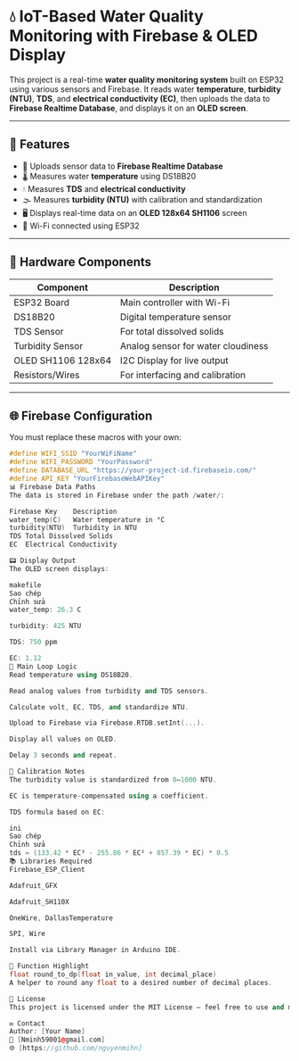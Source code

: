 # 💧 IoT-Based Water Quality Monitoring with Firebase & OLED Display

This project is a real-time **water quality monitoring system** built on ESP32 using various sensors and Firebase. It reads water **temperature**, **turbidity (NTU)**, **TDS**, and **electrical conductivity (EC)**, then uploads the data to **Firebase Realtime Database**, and displays it on an **OLED screen**.

---

## 🔧 Features

- 📡 Uploads sensor data to **Firebase Realtime Database**
- 🌡️ Measures water **temperature** using DS18B20
- 💧 Measures **TDS** and **electrical conductivity**
- 🌫️ Measures **turbidity (NTU)** with calibration and standardization
- 🖥️ Displays real-time data on an **OLED 128x64 SH1106** screen
- 📶 Wi-Fi connected using ESP32

---

## 🧰 Hardware Components

| Component              | Description                          |
|------------------------|--------------------------------------|
| ESP32 Board            | Main controller with Wi-Fi           |
| DS18B20                | Digital temperature sensor           |
| TDS Sensor             | For total dissolved solids           |
| Turbidity Sensor       | Analog sensor for water cloudiness   |
| OLED SH1106 128x64     | I2C Display for live output          |
| Resistors/Wires        | For interfacing and calibration      |

---

## 🌐 Firebase Configuration

You must replace these macros with your own:

```cpp
#define WIFI_SSID "YourWiFiName"
#define WIFI_PASSWORD "YourPassword"
#define DATABASE_URL "https://your-project-id.firebaseio.com/"
#define API_KEY "YourFirebaseWebAPIKey"
📊 Firebase Data Paths
The data is stored in Firebase under the path /water/:

Firebase Key	Description
water_temp(C)	Water temperature in °C
turbidity(NTU)	Turbidity in NTU
TDS	Total Dissolved Solids
EC	Electrical Conductivity

📟 Display Output
The OLED screen displays:

makefile
Sao chép
Chỉnh sửa
water_temp: 26.3 C

turbidity: 425 NTU

TDS: 750 ppm

EC: 1.12
🔁 Main Loop Logic
Read temperature using DS18B20.

Read analog values from turbidity and TDS sensors.

Calculate volt, EC, TDS, and standardize NTU.

Upload to Firebase via Firebase.RTDB.setInt(...).

Display all values on OLED.

Delay 3 seconds and repeat.

🧪 Calibration Notes
The turbidity value is standardized from 0–1000 NTU.

EC is temperature-compensated using a coefficient.

TDS formula based on EC:

ini
Sao chép
Chỉnh sửa
tds = (133.42 * EC³ - 255.86 * EC² + 857.39 * EC) * 0.5
📚 Libraries Required
Firebase_ESP_Client

Adafruit_GFX

Adafruit_SH110X

OneWire, DallasTemperature

SPI, Wire

Install via Library Manager in Arduino IDE.

🧠 Function Highlight
float round_to_dp(float in_value, int decimal_place)
A helper to round any float to a desired number of decimal places.

📄 License
This project is licensed under the MIT License – feel free to use and modify for educational or research purposes.

✉️ Contact
Author: [Your Name]
📧 [Nminh59001@gmail.com]
🌐 [https://github.com/nguyenmihn]
